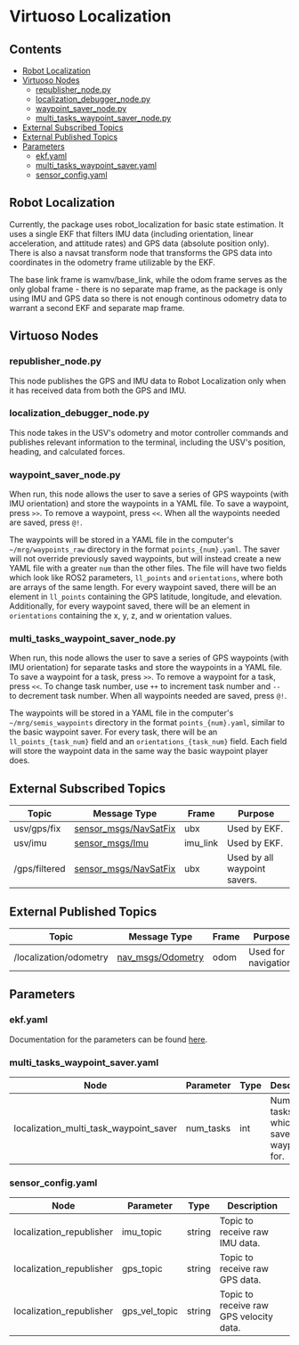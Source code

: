 # Virtuoso Localization

## Contents
- [Robot Localization](#robot-localization)
- [Virtuoso Nodes](#virtuoso-nodes)
  - [republisher_node.py](#republisher\_nodepy)
  - [localization_debugger_node.py](#localization\_debugger\_nodepy)
  - [waypoint_saver_node.py](#waypoint\_saver\_nodepy)
  - [multi_tasks_waypoint_saver_node.py](#multi\_tasks\_waypoint\_saver\_nodepy)
- [External Subscribed Topics](#external-subscribed-topics)
- [External Published Topics](#external-published-topics)
- [Parameters](#parameters)
  - [ekf.yaml](#ekfyaml)
  - [multi_tasks_waypoint_saver.yaml](#multi\_tasks\_waypoint\_saveryaml)
  - [sensor_config.yaml](#sensor\_configyaml)

## Robot Localization

Currently, the package uses robot_localization for basic state estimation. It uses a single EKF that filters IMU data (including orientation, linear acceleration, and attitude rates) and GPS data (absolute position only). There is also a navsat transform node that transforms the GPS data into coordinates in the odometry frame utilizable by the EKF. 

The base link frame is wamv/base_link, while the odom frame serves as the only global frame - there is no separate map frame, as the package is only using IMU and GPS data so there is not enough continous odometry data to warrant a second EKF and separate map frame.

## Virtuoso Nodes

### republisher_node.py
This node publishes the GPS and IMU data to Robot Localization only when it has received data from both the GPS and IMU.

### localization_debugger_node.py
This node takes in the USV's odometry and motor controller commands and publishes relevant information to the terminal, including the USV's position, heading, and calculated forces.

### waypoint_saver_node.py
When run, this node allows the user to save a series of GPS waypoints (with IMU orientation) and store the waypoints in a YAML file. To save a waypoint, press `>>`. To remove a waypoint, press `<<`. When all the waypoints needed are saved, press `@!`. 

The waypoints will be stored in a YAML file in the computer's `~/mrg/waypoints_raw` directory in the format `points_{num}.yaml`. The saver will not override previously saved waypoints, but will instead create a new YAML file with a greater `num` than the other files. The file will have two fields which look like ROS2 parameters, `ll_points` and `orientations`, where both are arrays of the same length. For every waypoint saved, there will be an element in `ll_points` containing the GPS latitude, longitude, and elevation. Additionally, for every waypoint saved, there will be an element in `orientations` containing the x, y, z, and w orientation values.

### multi_tasks_waypoint_saver_node.py
When run, this node allows the user to save a series of GPS waypoints (with IMU orientation) for separate tasks and store the waypoints in a YAML file. To save a waypoint for a task, press `>>`. To remove a waypoint for a task, press `<<`. To change task number, use `++` to increment task number and `--` to decrement task number. When all waypoints needed are saved, press `@!`.

The waypoints will be stored in a YAML file in the computer's `~/mrg/semis_waypoints` directory in the format `points_{num}.yaml`, similar to the basic waypoint saver. For every task, there will be an `ll_points_{task_num}` field and an `orientations_{task_num}` field. Each field will store the waypoint data in the same way the basic waypoint player does.

## External Subscribed Topics

| Topic | Message Type | Frame | Purpose |
|-------|--------------|-------|---------|
| usv/gps/fix | [sensor_msgs/NavSatFix](https://docs.ros2.org/foxy/api/sensor_msgs/msg/NavSatFix.html) | ubx | Used by EKF. |
| usv/imu | [sensor_msgs/Imu](http://docs.ros.org/en/melodic/api/sensor_msgs/html/msg/Imu.html) | imu_link | Used by EKF. |
| /gps/filtered | [sensor_msgs/NavSatFix](https://docs.ros2.org/foxy/api/sensor_msgs/msg/NavSatFix.html) | ubx | Used by all waypoint savers. |

## External Published Topics

| Topic | Message Type | Frame | Purpose |
|-------|--------------|-------|---------|
| /localization/odometry | [nav_msgs/Odometry](http://docs.ros.org/en/noetic/api/nav_msgs/html/msg/Odometry.html) | odom | Used for navigation. |

## Parameters

### ekf.yaml
Documentation for the parameters can be found [here](http://docs.ros.org/en/melodic/api/robot_localization/html/state_estimation_nodes.html).

### multi_tasks_waypoint_saver.yaml

| Node | Parameter | Type | Description |
|------|-----------|------|-------------|
| localization_multi_task_waypoint_saver | num_tasks | int | Number of tasks for which to save waypoints for. |

### sensor_config.yaml

| Node | Parameter | Type | Description |
|------|-----------|------|-------------|
| localization_republisher | imu_topic | string | Topic to receive raw IMU data. |
| localization_republisher | gps_topic | string | Topic to receive raw GPS data. |
| localization_republisher | gps_vel_topic | string | Topic to receive raw GPS velocity data. |
